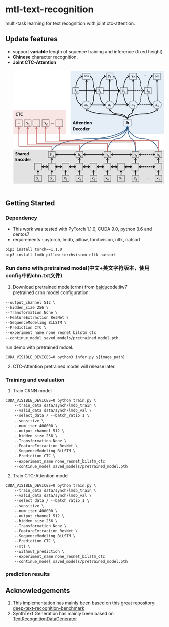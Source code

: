 # mtl-text-recognition
multi-task learning for text recognition with joint ctc-attention.
## Update features
+ support **variable** length of squence training and inference (fixed height).
+ **Chinese** character recognition.
+ **Joint CTC-Attention**<br><br>
<img src="./figures/mtl_arch.png" width="480" title="CTC-Attention model architecture"> <br><br>
## Getting Started
### Dependency
- This work was tested with PyTorch 1.1.0, CUDA 9.0, python 3.6 and centos7 
- requirements : pytorch, lmdb, pillow, torchvision, nltk, natsort
```
pip3 install torch==1.1.0
pip3 install lmdb pillow torchvision nltk natsort
```
### Run demo with pretrained model(中文+英文字符版本，使用config中的chn.txt文件)
1. Download pretrained model(crnn) from [baidu](https://pan.baidu.com/s/1k6__hYRdq8BnyihP8ImLWw)code:iiw7<br>
pretrained crnn model configuration:
```
--output_channel 512 \
--hidden_size 256 \
--Transformation None \
--FeatureExtraction ResNet \
--SequenceModeling BiLSTM \
--Prediction CTC \
--experiment_name none_resnet_bilstm_ctc
--continue_model saved_models/pretrained_model.pth
```
run demo with pretrained mdoel.
```
CUDA_VISIBLE_DEVICES=0 python3 infer.py ${image_path}
```
2. CTC-Attention pretrained model will release later.

### Training and evaluation
1. Train CRNN model
```
CUDA_VISIBLE_DEVICES=0 python train.py \
	--train_data data/synch/lmdb_train \
	--valid_data data/synch/lmdb_val \
	--select_data / --batch_ratio 1 \
	--sensitive \
  	--num_iter 400000 \
  	--output_channel 512 \
  	--hidden_size 256 \
	--Transformation None \
  	--FeatureExtraction ResNet \
  	--SequenceModeling BiLSTM \
  	--Prediction CTC \
  	--experiment_name none_resnet_bilstm_ctc
  	--continue_model saved_models/pretrained_model.pth
```
2. Train CTC-Attention model
```
CUDA_VISIBLE_DEVICES=0 python train.py \
	--train_data data/synch/lmdb_train \
	--valid_data data/synch/lmdb_val \
	--select_data / --batch_ratio 1 \
  	--sensitive \
  	--num_iter 400000 \
  	--output_channel 512 \
	--hidden_size 256 \
	--Transformation None \
  	--FeatureExtraction ResNet \
  	--SequenceModeling BiLSTM \
  	--Prediction CTC \
  	--mtl \
  	--without_prediction \
  	--experiment_name none_resnet_bilstm_ctc
  	--continue_model saved_models/pretrained_model.pth
```
### prediction results

## Acknowledgements
1. This implementation has mainly been based on this great repository: [deep-text-recognition-benchmark](https://github.com/clovaai/deep-text-recognition-benchmark)
2. SynthText Generation has mainly been based on [TextRecognitionDataGenerator](https://github.com/Belval/TextRecognitionDataGenerator/tree/master/TextRecognitionDataGenerator)
